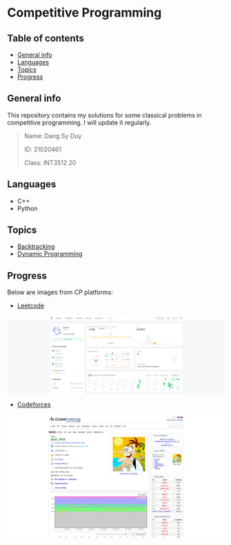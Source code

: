 # Competitive Programming

## Table of contents
* [General info](#general-info)
* [Languages](#languages)
* [Topics](#topics)
* [Progress](#progress)

## General info
This repository contains my solutions for some classical problems in competitive programming. I will update it regularly.
    
> Name: Dang Sy Duy
>
> ID: 21020461
>
> Class: INT3512 20

## Languages
* C++
* Python

## Topics
* [Backtracking](https://github.com/Tsun0193/Competitive-Programming/tree/main/Backtrack%20(Recursion))
* [Dynamic Programming](https://github.com/Tsun0193/Competitive-Programming/tree/main/Dynamic%20Programming)

## Progress
Below are images from CP platforms:

* [Leetcode](https://leetcode.com/dduy193/)

![Leetcode](/Asset/Leetcode_Progress.png)

* [Codeforces](https://codeforces.com/profile/doof_19O3)

![Codeforces](/Asset/Codeforces_Progress.png)

